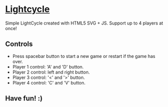 # <a href="https://rawgit.com/pciang/LightCycle/master/index.html" target="_blank">Lightcycle</a>
Simple LightCycle created with HTML5 SVG + JS. Support up to 4 players at once!

## Controls
* Press spacebar button to start a new game or restart if the game has over.
* Player 1 control: 'A' and 'D' button.
* Player 2 control: left and right button.
* Player 3 control: '<' and '>' button.
* Player 4 control: 'C' and 'V' button.

## Have fun! :)
